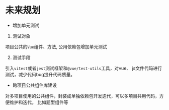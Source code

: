 # 未来规划

- 增加单元测试

1. 测试对象

项目公共的`Vue`组件、方法, 公用依赖包增加单元测试

2. 测试手段

引入`vitest`或者`jest`测试框架和`@vue/test-utils`工具，对vue、 js文件代码进行测试，减少代码bug提升代码质量。

- 跨项目公共组件库建设

对多项目使用的公共组件，封装成单独依赖包开发迭代，可以多项目共用代码，方便维护和迭代。
比如题型组件等

